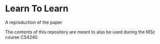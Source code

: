 # Learn To Learn

A reproduction of the paper 


The contents of this repository are meant to also be used during the MSc course CS4240. 
